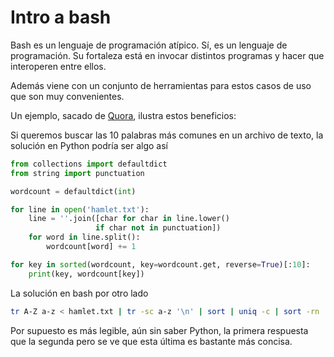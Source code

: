 # Intro a bash

Bash es un lenguaje de programación atípico. Sí, es un lenguaje de programación. Su fortaleza está
en invocar distintos programas y hacer que interoperen entre ellos.

Además viene con un conjunto de herramientas para estos casos de uso que son muy convenientes.

Un ejemplo, sacado de [Quora](https://www.quora.com/Is-learning-bash-programming-valuable), ilustra
estos beneficios:

Si queremos buscar las 10 palabras más comunes en un archivo de texto, la solución en Python podría
ser algo así

```python
from collections import defaultdict
from string import punctuation

wordcount = defaultdict(int)

for line in open('hamlet.txt'):
    line = ''.join([char for char in line.lower()
                   if char not in punctuation])
    for word in line.split():
        wordcount[word] += 1

for key in sorted(wordcount, key=wordcount.get, reverse=True)[:10]:
    print(key, wordcount[key])
```

La solución en bash por otro lado

```bash
tr A-Z a-z < hamlet.txt | tr -sc a-z '\n' | sort | uniq -c | sort -rn | head
```

Por supuesto es más legible, aún sin saber Python, la primera respuesta que la segunda pero se ve
que esta última es bastante más concisa.
